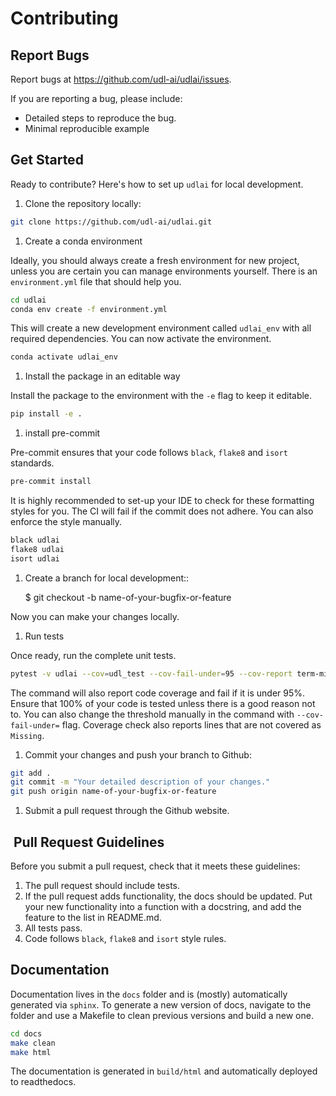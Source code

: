 # Contributing

## Report Bugs

Report bugs at [<https://github.com/udl-ai/udlai/issues>](<https://github.com/udl-ai/udlai/issues>).

If you are reporting a bug, please include:

* Detailed steps to reproduce the bug.
* Minimal reproducible example

## Get Started

Ready to contribute? Here's how to set up `udlai` for local development.

1. Clone the repository locally:

```sh
git clone https://github.com/udl-ai/udlai.git
```

1. Create a conda environment

Ideally, you should always create a fresh environment for new project, unless you are
certain you can manage environments yourself. There is an `environment.yml` file that
should help you.

```sh
cd udlai
conda env create -f environment.yml
```

This will create a new development environment called `udlai_env`
with all required dependencies. You can now activate the environment.

```sh
conda activate udlai_env
```

1. Install the package in an editable way

Install the package to the environment with the `-e` flag to keep it editable.

```sh
pip install -e .
```

1. install pre-commit

Pre-commit ensures that your code follows `black`, `flake8` and `isort` standards.

```sh
pre-commit install
```

It is highly recommended to set-up your IDE to check for these formatting styles for you.
The CI will fail if the commit does not adhere. You can also enforce the style manually.

```sh
black udlai
flake8 udlai
isort udlai
```

1. Create a branch for local development::

    $ git checkout -b name-of-your-bugfix-or-feature

Now you can make your changes locally.

1. Run tests

Once ready, run the complete unit tests.

```sh
pytest -v udlai --cov=udl_test --cov-fail-under=95 --cov-report term-missing
```

The command will also report code coverage and fail if it is under 95%.
Ensure that 100% of your code is tested unless there is a good reason not to. You can
also change the threshold manually in the command with `--cov-fail-under=` flag.
Coverage check also reports lines that are not covered as `Missing`.

1. Commit your changes and push your branch to Github:

```sh
git add .
git commit -m "Your detailed description of your changes."
git push origin name-of-your-bugfix-or-feature
```

1. Submit a pull request through the Github website.

##  Pull Request Guidelines

Before you submit a pull request, check that it meets these guidelines:

1. The pull request should include tests.
2. If the pull request adds functionality, the docs should be updated. Put
   your new functionality into a function with a docstring, and add the
   feature to the list in README.md.
3. All tests pass.
4. Code follows `black`, `flake8` and `isort` style rules.

## Documentation

Documentation lives in the `docs` folder and is (mostly) automatically generated via
`sphinx`. To generate a new version of docs, navigate to the folder and use a Makefile
to clean previous versions and build a new one.

```sh
cd docs
make clean
make html
```

The documentation is generated in `build/html` and automatically deployed to
readthedocs.
